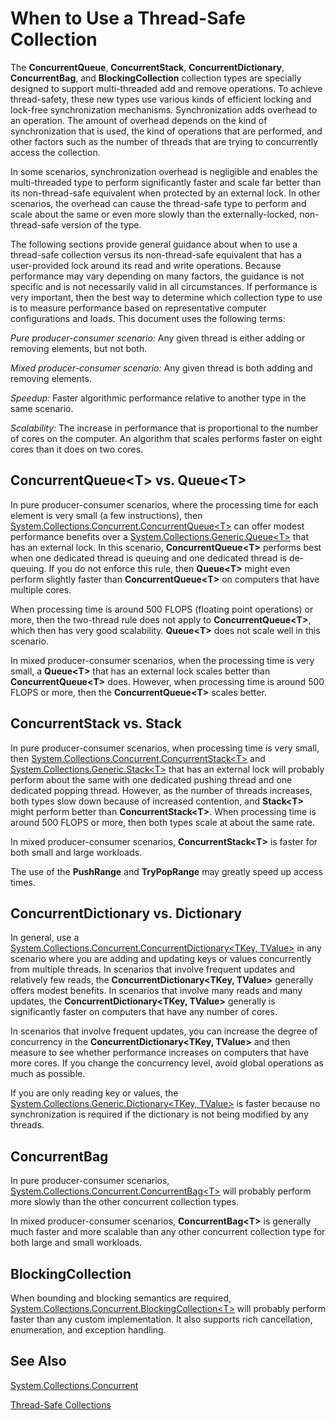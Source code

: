 # When to Use a Thread-Safe Collection

The **ConcurrentQueue**, **ConcurrentStack**, **ConcurrentDictionary**, **ConcurrentBag**, and **BlockingCollection** collection types are specially designed to support multi-threaded add and remove operations. To achieve thread-safety, these new types use various kinds of efficient locking and lock-free synchronization mechanisms. Synchronization adds overhead to an operation. The amount of overhead depends on the kind of synchronization that is used, the kind of operations that are performed, and other factors such as the number of threads that are trying to concurrently access the collection.

In some scenarios, synchronization overhead is negligible and enables the multi-threaded type to perform significantly faster and scale far better than its non-thread-safe equivalent when protected by an external lock. In other scenarios, the overhead can cause the thread-safe type to perform and scale about the same or even more slowly than the externally-locked, non-thread-safe version of the type.

The following sections provide general guidance about when to use a thread-safe collection versus its non-thread-safe equivalent that has a user-provided lock around its read and write operations. Because performance may vary depending on many factors, the guidance is not specific and is not necessarily valid in all circumstances. If performance is very important, then the best way to determine which collection type to use is to measure performance based on representative computer configurations and loads. This document uses the following terms:

*Pure producer-consumer scenario:* Any given thread is either adding or removing elements, but not both.

*Mixed producer-consumer scenario:* Any given thread is both adding and removing elements.

*Speedup:* Faster algorithmic performance relative to another type in the same scenario.

*Scalability:* The increase in performance that is proportional to the number of cores on the computer. An algorithm that scales performs faster on eight cores than it does on two cores.

## ConcurrentQueue&lt;T&gt; vs. Queue&lt;T&gt;

In pure producer-consumer scenarios, where the processing time for each element is very small (a few instructions), then [System.Collections.Concurrent.ConcurrentQueue&lt;T&gt;](http://dotnet.github.io/api/System.Collections.Concurrent.ConcurrentQueue%601.html) can offer modest performance benefits over a [System.Collections.Generic.Queue&lt;T&gt;](http://dotnet.github.io/api/System.Collections.Generic.Queue%601.html) that has an external lock. In this scenario, **ConcurrentQueue&lt;T&gt;** performs best when one dedicated thread is queuing and one dedicated thread is de-queuing. If you do not enforce this rule, then **Queue&lt;T&gt;** might even perform slightly faster than **ConcurrentQueue&lt;T&gt;** on computers that have multiple cores. 

When processing time is around 500 FLOPS (floating point operations) or more, then the two-thread rule does not apply to **ConcurrentQueue&lt;T&gt;**, which then has very good scalability. **Queue&lt;T&gt;** does not scale well in this scenario.

In mixed producer-consumer scenarios, when the processing time is very small, a **Queue&lt;T&gt;** that has an external lock scales better than **ConcurrentQueue&lt;T&gt;** does. However, when processing time is around 500 FLOPS or more, then the **ConcurrentQueue&lt;T&gt;** scales better.

## ConcurrentStack vs. Stack

In pure producer-consumer scenarios, when processing time is very small, then [System.Collections.Concurrent.ConcurrentStack&lt;T&gt;](http://dotnet.github.io/api/System.Collections.Concurrent.ConcurrentStack%601.html) and [System.Collections.Generic.Stack&lt;T&gt;](http://dotnet.github.io/api/System.Collections.Generic.Stack%601.html) that has an external lock will probably perform about the same with one dedicated pushing thread and one dedicated popping thread. However, as the number of threads increases, both types slow down because of increased contention, and **Stack&lt;T&gt;** might perform better than **ConcurrentStack&lt;T&gt;**. When processing time is around 500 FLOPS or more, then both types scale at about the same rate. 

In mixed producer-consumer scenarios, **ConcurrentStack&lt;T&gt;** is faster for both small and large workloads.

The use of the **PushRange** and **TryPopRange** may greatly speed up access times.

## ConcurrentDictionary vs. Dictionary

In general, use a [System.Collections.Concurrent.ConcurrentDictionary&lt;TKey, TValue&gt;](http://dotnet.github.io/api/System.Collections.Concurrent.ConcurrentDictionary%602.html) in any scenario where you are adding and updating keys or values concurrently from multiple threads. In scenarios that involve frequent updates and relatively few reads, the **ConcurrentDictionary&lt;TKey, TValue&gt;** generally offers modest benefits. In scenarios that involve many reads and many updates, the **ConcurrentDictionary&lt;TKey, TValue&gt;** generally is significantly faster on computers that have any number of cores.

In scenarios that involve frequent updates, you can increase the degree of concurrency in the **ConcurrentDictionary&lt;TKey, TValue&gt;** and then measure to see whether performance increases on computers that have more cores. If you change the concurrency level, avoid global operations as much as possible.

If you are only reading key or values, the [System.Collections.Generic.Dictionary&lt;TKey, TValue&gt;](http://dotnet.github.io/api/System.Collections.Generic.Dictionary%602.html) is faster because no synchronization is required if the dictionary is not being modified by any threads.

## ConcurrentBag

In pure producer-consumer scenarios, [System.Collections.Concurrent.ConcurrentBag&lt;T&gt;](http://dotnet.github.io/api/System.Collections.Concurrent.ConcurrentBag%601.html) will probably perform more slowly than the other concurrent collection types.

In mixed producer-consumer scenarios, **ConcurrentBag&lt;T&gt;** is generally much faster and more scalable than any other concurrent collection type for both large and small workloads.

## BlockingCollection

When bounding and blocking semantics are required, [System.Collections.Concurrent.BlockingCollection&lt;T&gt;](http://dotnet.github.io/api/System.Collections.Concurrent.BlockingCollection%601.html) will probably perform faster than any custom implementation. It also supports rich cancellation, enumeration, and exception handling.

## See Also

[System.Collections.Concurrent](http://dotnet.github.io/api/System.Collections.Concurrent.html)

[Thread-Safe Collections](../thread-safeCollections.md)
